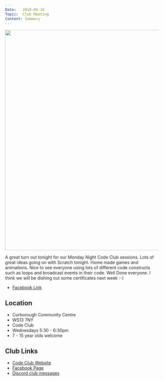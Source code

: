 ```yaml
---
Date:   2018-04-16
Topic:  Club Meeting
Content: Summary
---
```

[<img width="1019px" height="720" src="https://scontent.fbhx6-1.fna.fbcdn.net/v/t1.6435-9/30728885_1518815894912172_2451366852073357312_n.png?stp=dst-png_p720x720&_nc_cat=110&ccb=1-7&_nc_sid=730e14&_nc_ohc=4kbAVrLE09cAX_k6sMM&_nc_ht=scontent.fbhx6-1.fna&edm=AKK4YLsEAAAA&oh=00_AfAG5WaglD3EUuxQTXZc43_UdxP8AcN6UWDUySWMOkJuAQ&oe=654E1481"/>](https://scontent.fbhx6-1.fna.fbcdn.net/v/t1.6435-9/30728885_1518815894912172_2451366852073357312_n.png?stp=dst-png_p720x720&_nc_cat=110&ccb=1-7&_nc_sid=730e14&_nc_ohc=4kbAVrLE09cAX_k6sMM&_nc_ht=scontent.fbhx6-1.fna&edm=AKK4YLsEAAAA&oh=00_AfAG5WaglD3EUuxQTXZc43_UdxP8AcN6UWDUySWMOkJuAQ&oe=654E1481)

A great turn out tonight for our Monday Night Code Club sessions. Lots of great ideas going on with Scratch tonight. Home made games and animations. Nice to see everyone using lots of different code constructs such as loops and broadcast events in their code. Well Done everyone. I think we will be dishing out some certificates next week :-)

* [Facebook Link](https://www.facebook.com/1481985248595237/posts/1518817894911972/)

## Location

* Curborough Community Centre
* WS13 7NY
* Code Club
* Wednesdays 5:30 - 6:30pm
* 7 - 15 year olds welcome

## Club Links

* [Code Club Website](https://lichfield-code-club.github.io/)
* [Facebook Page](https://www.facebook.com/LichfieldCoders)
* [Discord club messages](https://discord.gg/szz6xGK)
